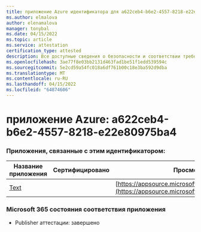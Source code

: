 ```yaml
---
title: приложение Azure идентификатора для a622ceb4-b6e2-4557-8218-e22e80975ba4
ms.author: elmalova
author: elenamalova
manager: tonybal
ms.date: 04/15/2022
ms.topic: article
ms.service: attestation
certification_type: attested
description: Все доступные сведения о безопасности и соответствии требованиям для a622ceb4-b6e2-4557-8218-e22e80975ba4.
ms.openlocfilehash: 3ae77f8e03bb2131d463fad1be51f1edd539594c
ms.sourcegitcommit: 5e2cd59a54fc018a6df761b00c18e3ba592d9dba
ms.translationtype: MT
ms.contentlocale: ru-RU
ms.lasthandoff: 04/15/2022
ms.locfileid: "64874606"
---
```

# <a name="azure-app-id-a622ceb4-b6e2-4557-8218-e22e80975ba4"></a>приложение Azure: a622ceb4-b6e2-4557-8218-e22e80975ba4


### <a name="apps-associated-with-this-id"></a>Приложения, связанные с этим идентификатором:
| **Название приложения** | **Сертифицировано** | **Просмотр в AppSource** |
|--------------|---------------|-----------------------|
| [Text](../forward/WA200000383.md) |  | [https://appsource.microsoft.com/product/office/WA200000383](https://appsource.microsoft.com/product/office/WA200000383) |

### <a name="microsoft-365-app-compliance-status"></a>Microsoft 365 состояния соответствия приложения
- Publisher аттестации: завершено
